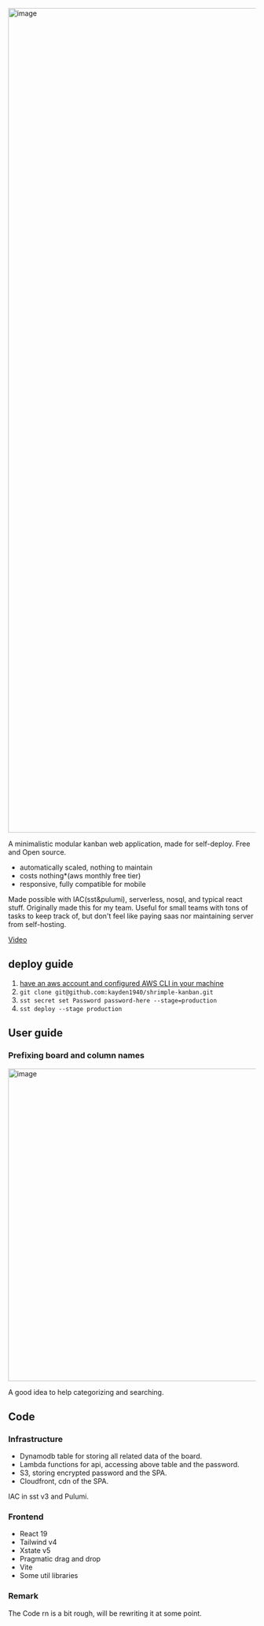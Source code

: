 <img width="1678" alt="image" src="https://github.com/user-attachments/assets/6ac71a76-d93c-4461-9502-c3c569b99689" />

A minimalistic modular kanban web application, made for self-deploy. Free and Open source.

- automatically scaled, nothing to maintain
- costs nothing*(aws monthly free tier)
- responsive, fully compatible for mobile

Made possible with IAC(sst&pulumi), serverless, nosql, and typical react stuff.
Originally made this for my team. Useful for small teams with tons of tasks to keep track of, but don't feel like paying saas nor maintaining server from self-hosting.

[Video](https://files.catbox.moe/wokrix.mp4)

## deploy guide

1. [have an aws account and configured AWS CLI in your machine](https://sst.dev/docs/aws-accounts)
3. `git clone git@github.com:kayden1940/shrimple-kanban.git`
4. `sst secret set Password password-here --stage=production`
5. `sst deploy --stage production`

## User guide

### Prefixing board and column names
<img width="636" alt="image" src="https://github.com/user-attachments/assets/4bacdbcf-03cd-46da-9e6b-882aabe5d934" />

A good idea to help categorizing and searching.

## Code
### Infrastructure
- Dynamodb table for storing all related data of the board.
- Lambda functions for api, accessing above table and the password.
- S3, storing encrypted password and the SPA.
- Cloudfront, cdn of the SPA.

IAC in sst v3 and Pulumi.

### Frontend
- React 19
- Tailwind v4
- Xstate v5
- Pragmatic drag and drop
- Vite
- Some util libraries

### Remark
The Code rn is a bit rough, will be rewriting it at some point.
